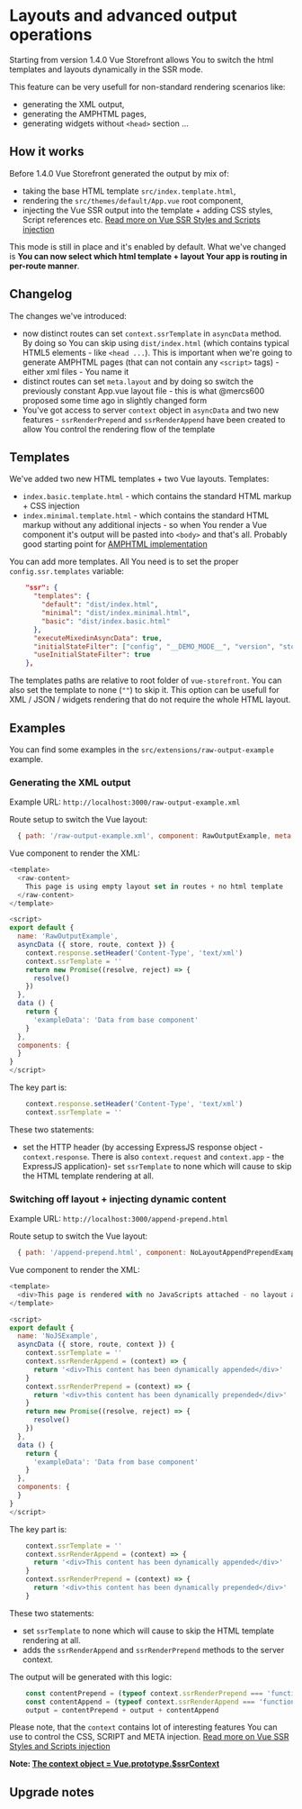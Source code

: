 # Layouts and advanced output operations

Starting from version 1.4.0 Vue Storefront allows You to switch the html templates and layouts dynamically in the SSR mode.

This feature can be very usefull for non-standard rendering scenarios like:
- generating the XML output,
- generating the AMPHTML pages,
- generating widgets without `<head>` section
...

## How it works

Before 1.4.0 Vue Storefront generated the output by mix of:
- taking the base HTML template `src/index.template.html`,
- rendering the `src/themes/default/App.vue` root component,
- injecting the Vue SSR output into the template + adding CSS styles, Script references etc. [Read more on Vue SSR Styles and Scripts injection](https://ssr.vuejs.org/guide/build-config.html#client-config)

This mode is still in place and it's enabled by default.
What we've changed is **You can now select which html template + layout Your app is routing in per-route manner**.

## Changelog

The changes we've introduced: 
- now distinct routes can set `context.ssrTemplate` in `asyncData` method. By doing so You can skip using `dist/index.html` (which contains typical HTML5 elements - like `<head ...`). This is important when we're going to generate AMPHTML pages (that can not contain any `<script>` tags) - either xml files - You name it
- distinct routes can set `meta.layout` and by doing so switch the previously constant App.vue layout file - this is what @mercs600 proposed some time ago in slightly changed form
- You've got access to server `context` object in `asyncData` and two new features - `ssrRenderPrepend` and `ssrRenderAppend` have been created to allow You control the rendering flow of the template

## Templates

We've added two new HTML templates + two Vue layouts.
Templates:
- `index.basic.template.html` - which contains the standard HTML markup + CSS injection
- `index.minimal.template.html` - which contains the standard HTML markup without any additional injects - so when You render a Vue component it's output will be pasted into `<body>` and that's all. Probably good starting point for [AMPHTML implementation](https://www.ampstart.com/)

You can add more templates. All You need is to set the proper `config.ssr.templates` variable:

```json
    "ssr": {
      "templates": {
        "default": "dist/index.html",
        "minimal": "dist/index.minimal.html",
        "basic": "dist/index.basic.html"
      },
      "executeMixedinAsyncData": true,
      "initialStateFilter": ["config", "__DEMO_MODE__", "version", "storeView"],
      "useInitialStateFilter": true
    },
```
The templates paths are relative to root folder of `vue-storefront`.
You can also set the template to none (`""`) to skip it. This option can be usefull for XML / JSON / widgets rendering that do not require the whole HTML layout.

## Examples

You can find some examples in the `src/extensions/raw-output-example` example.

### Generating the XML output 
Example URL: `http://localhost:3000/raw-output-example.xml`

Route setup to switch the Vue layout:

```js
  { path: '/raw-output-example.xml', component: RawOutputExample, meta: { layout: 'empty' } }
```

Vue component to render the XML:

```js
<template>
  <raw-content>
    This page is using empty layout set in routes + no html template
  </raw-content>
</template>

<script>
export default {
  name: 'RawOutputExample',
  asyncData ({ store, route, context }) {
    context.response.setHeader('Content-Type', 'text/xml')
    context.ssrTemplate = ''
    return new Promise((resolve, reject) => {
      resolve()
    })
  },
  data () {
    return {
      'exampleData': 'Data from base component'
    }
  },
  components: {
  }
}
</script>
```

The key part is:

```js
    context.response.setHeader('Content-Type', 'text/xml')
    context.ssrTemplate = ''
```
These two statements:
- set the HTTP header (by accessing ExpressJS response object - `context.response`. There is also `context.request` and `context.app` - the ExpressJS application)- set `ssrTemplate` to none which will cause to skip the HTML template rendering at all.

### Switching off layout + injecting dynamic content
Example URL: `http://localhost:3000/append-prepend.html`

Route setup to switch the Vue layout:

```js
  { path: '/append-prepend.html', component: NoLayoutAppendPrependExample, meta: { layout: 'empty' } },
```

Vue component to render the XML:
```js
<template>
  <div>This page is rendered with no JavaScripts attached - no layout at all</div>
</template>

<script>
export default {
  name: 'NoJSExample',
  asyncData ({ store, route, context }) {
    context.ssrTemplate = ''
    context.ssrRenderAppend = (context) => {
      return '<div>This content has been dynamically appended</div>'
    }
    context.ssrRenderPrepend = (context) => {
      return '<div>this content has been dynamically prepended</div>'
    }
    return new Promise((resolve, reject) => {
      resolve()
    })
  },
  data () {
    return {
      'exampleData': 'Data from base component'
    }
  },
  components: {
  }
}
</script>
```

The key part is:

```js
    context.ssrTemplate = ''
    context.ssrRenderAppend = (context) => {
      return '<div>This content has been dynamically appended</div>'
    }
    context.ssrRenderPrepend = (context) => {
      return '<div>this content has been dynamically prepended</div>'
    }    
```
These two statements:
- set `ssrTemplate` to none which will cause to skip the HTML template rendering at all.
- adds the `ssrRenderAppend` and `ssrRenderPrepend` methods to the server context.

The output will be generated with this logic:
```js
    const contentPrepend = (typeof context.ssrRenderPrepend === 'function') ? context.ssrRenderPrepend(context) : ''
    const contentAppend = (typeof context.ssrRenderAppend === 'function') ? context.ssrRenderAppend(context) : ''
    output = contentPrepend + output + contentAppend
```

Please note, that the `context` contains lot of interesting features You can use to control the CSS, SCRIPT and META injection. [Read more on Vue SSR Styles and Scripts injection](https://ssr.vuejs.org/guide/build-config.html#client-config)

**Note: [The context object = Vue.prototype.$ssrContext](https://ssr.vuejs.org/guide/head.html)**

## Upgrade notes
